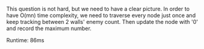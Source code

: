 This question is not hard, but we need to have a clear picture. In order to have O(mn) time complexity, we need to traverse every node just once and keep tracking between 2 walls' enemy count. Then update the node with '0' and record the maximum number.

Runtime: 86ms
